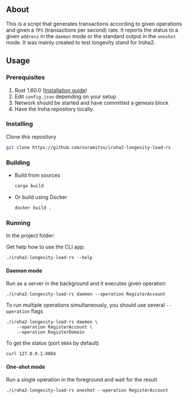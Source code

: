 ## About

This is a script that generates transactions according to given operations and given a `TPS` (transactions per second) rate. It reports the status to a given `address` in the `daemon` mode or the standard output in the `oneshot` mode.
It was mainly created to test longevity stand for Iroha2.

## Usage

### Prerequisites

1. Rust 1.60.0 ([Installation guide](https://www.rust-lang.org/tools/install))
2. Edit `config.json` depending on your setup
3. Network should be started and have committed a genesis block
4. Have the Iroha repository locally.

### Installing

Clone *this* repository

```bash
git clone https://github.com/soramitsu/iroha2-longevity-load-rs
```

### Building

- Build from sources
    ```bash
    cargo build
    ```

- Or build using Docker
    ```bash
    docker build .
    ```

### Running

In the project folder:

Get help how to use the CLI app:
```
./iroha2-longevity-load-rs --help
```

#### Daemon mode

Run as a server in the background and it executes given operation
```
./iroha2-longevity-load-rs daemon --operation RegisterAccount
```

To run multiple operations simultaneously, you should use several `--operation` flags
```
./iroha2-longevity-load-rs daemon \
    --operation RegisterAccount \
    --operation RegisterDomain
```

To get the status (port `8084` by default)
```
curl 127.0.0.1:8084
```

#### One-shot mode

Run a single operation in the foreground and wait for the result
```
./iroha2-longevity-load-rs oneshot --operation RegisterAccount
```